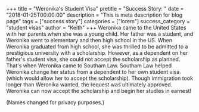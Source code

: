 +++
title = "Weronika's Student Visa"
pretitle = "Success Story: "
date = "2018-01-25T00:00:00"
description = "This is meta description for blog page"
tags = ["success story"]
categories = ["lorem"]
success_category = "student visas"
author = "Keith"
+++
Weronika came to the United States with her parents when she was a young child. Her father was a student, and Weronika went to elementary and then high school in the US. When Weronika graduated from high school, she was thrilled to be admitted to a prestigious university with a scholarship. However, as a dependent on her father's student visa, she could not accept the scholarship as planned. That's when Weronika came to Southam Law. Southam Law helped Weronika change her status from a dependent to her own student visa (which would allow her to accept the scholarship). Though immigration took longer than Weronika wanted, the request was ultimately approved. Weronika can now accept the scholarship and begin her studies in earnest!

(Names changed for privacy purposes.)
